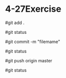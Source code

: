 # 4-27Exercise

#git add .

#git status

#git commit -m "filemame"

#git status

#git push origin master

#git status

